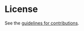 # License

See the
[guidelines for contributions](https://github.com/karldyson/draft-dyson-zone-primary-bootstrap/blob/main/CONTRIBUTING.md).
